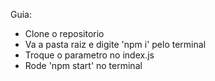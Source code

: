 Guia:

- Clone o repositorio
- Va a pasta raiz e digite 'npm i' pelo terminal
- Troque o parametro no index.js
- Rode 'npm  start' no terminal
